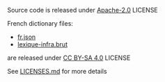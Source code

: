 Source code is released under [Apache-2.0](/LICENSE) LICENSE

French dictionary files:

- [fr.json](./src/fr/fr.json)
- [lexique-infra.brut](./scripts/data/lexique-infra.brut)

are released under [CC BY-SA 4.0](https://creativecommons.org/licenses/by-sa/4.0/) LICENSE

See [LICENSES.md](./scripts/data/LICENSES.md) for more details
